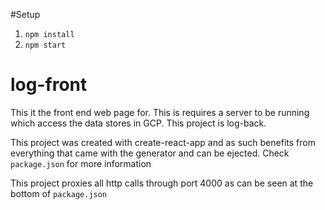 #Setup

1. `npm install`
2. `npm start` 

# log-front
This it the front end web page for. This is requires a server to be running which access the data
stores in GCP. This project is log-back.

This project was created with create-react-app and as such benefits from everything that came with
the generator and can be ejected. Check `package.json` for more information

This project proxies all http calls through port 4000 as can be seen at the bottom of `package.json`
